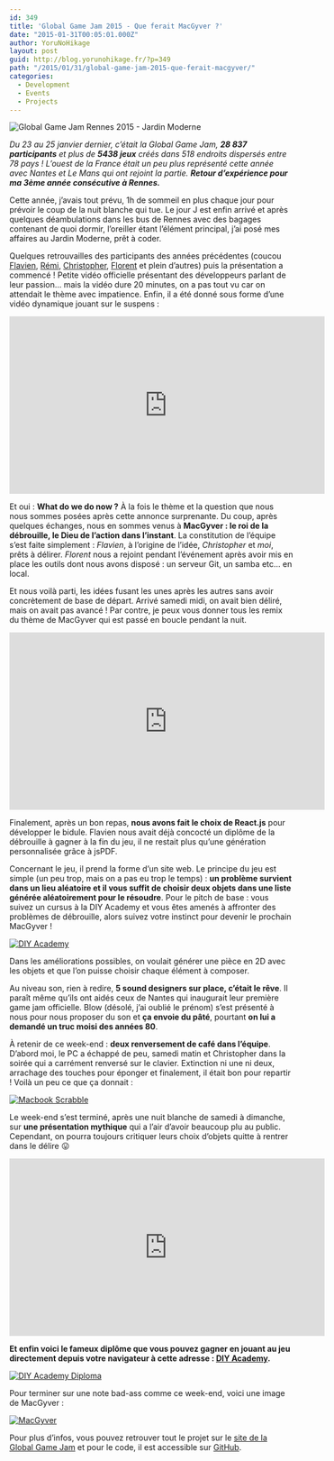 ```yaml
---
id: 349
title: 'Global Game Jam 2015 - Que ferait MacGyver ?'
date: "2015-01-31T00:05:01.000Z"
author: YoruNoHikage
layout: post
guid: http://blog.yorunohikage.fr/?p=349
path: "/2015/01/31/global-game-jam-2015-que-ferait-macgyver/"
categories:
  - Development
  - Events
  - Projects
---
```

![Global Game Jam Rennes 2015 - Jardin Moderne](global-game-jam-2015.jpg)

_Du 23 au 25 janvier dernier, c’était la Global Game Jam, **28 837 participants** et plus de **5438 jeux** créés dans 518 endroits dispersés entre 78 pays ! L’ouest de la France était un peu plus représenté cette année avec Nantes et Le Mans qui ont rejoint la partie. **Retour d’expérience pour ma 3ème année consécutive à Rennes.**_

Cette année, j’avais tout prévu, 1h de sommeil en plus chaque jour pour prévoir le coup de la nuit blanche qui tue. Le jour J est enfin arrivé et après quelques déambulations dans les bus de Rennes avec des bagages contenant de quoi dormir, l’oreiller étant l’élément principal, j’ai posé mes affaires au Jardin Moderne, prêt à coder.

Quelques retrouvailles des participants des années précédentes (coucou [Flavien](http://twitter.com/FlavienAuffret "@FlavienAuffret"), [Rémi](http://twitter.com/RemiMorillon "@RemiMorillon"), [Christopher](http://twitter.com/Egleek "@Egleek"), [Florent](http://twitter.com/Aeden_ "@Aeden_") et plein d’autres) puis la présentation a commencé ! Petite vidéo officielle présentant des développeurs parlant de leur passion… mais la vidéo dure 20 minutes, on a pas tout vu car on attendait le thème avec impatience. Enfin, il a été donné sous forme d’une vidéo dynamique jouant sur le suspens :

<iframe style="margin: auto; display: block;" width="560" height="315" src="http://www.youtube.com/embed/N1W5VxdNyNk" frameborder="0" allowfullscreen></iframe>

Et oui : **What do we do now ?** À la fois le thème et la question que nous nous sommes posées après cette annonce surprenante. Du coup, après quelques échanges, nous en sommes venus à **MacGyver : le roi de la débrouille, le Dieu de l’action dans l’instant**. La constitution de l’équipe s’est faite simplement : _Flavien_, à l’origine de l’idée, _Christopher_ et _moi_, prêts à délirer. _Florent_ nous a rejoint pendant l’événement après avoir mis en place les outils dont nous avons disposé : un serveur Git, un samba etc… en local.

Et nous voilà parti, les idées fusant les unes après les autres sans avoir concrètement de base de départ. Arrivé samedi midi, on avait bien déliré, mais on avait pas avancé ! Par contre, je peux vous donner tous les remix du thème de MacGyver qui est passé en boucle pendant la nuit.

<iframe style="margin: auto; display: block;" width="560" height="315" src="http://www.youtube.com/embed/PNl9M5TxGC8" frameborder="0" allowfullscreen></iframe>

Finalement, après un bon repas, **nous avons fait le choix de React.js** pour développer le bidule. Flavien nous avait déjà concocté un diplôme de la débrouille à gagner à la fin du jeu, il ne restait plus qu’une génération personnalisée grâce à jsPDF.

Concernant le jeu, il prend la forme d’un site web. Le principe du jeu est simple (un peu trop, mais on a pas eu trop le temps) : **un problème survient dans un lieu aléatoire et il vous suffit de choisir deux objets dans une liste générée aléatoirement pour le résoudre**. Pour le pitch de base : vous suivez un cursus à la DIY Academy et vous êtes amenés à affronter des problèmes de débrouille, alors suivez votre instinct pour devenir le prochain MacGyver !

[![DIY Academy](game-article.png)](game.png)

Dans les améliorations possibles, on voulait générer une pièce en 2D avec les objets et que l’on puisse choisir chaque élément à composer.

Au niveau son, rien à redire, **5 sound designers sur place, c’était le rêve**. Il paraît même qu’ils ont aidés ceux de Nantes qui inaugurait leur première game jam officielle. Blow (désolé, j’ai oublié le prénom) s’est présenté à nous pour nous proposer du son et **ça envoie du pâté**, pourtant **on lui a demandé un truc moisi des années 80**.

À retenir de ce week-end : **deux renversement de café dans l’équipe**. D’abord moi, le PC a échappé de peu, samedi matin et Christopher dans la soirée qui a carrément renversé sur le clavier. Extinction ni une ni deux, arrachage des touches pour éponger et finalement, il était bon pour repartir ! Voilà un peu ce que ça donnait :

[![Macbook Scrabble](macbook-scrabble-article.jpg)](macbook-scrabble.jpg)

Le week-end s’est terminé, après une nuit blanche de samedi à dimanche, sur **une présentation mythique** qui a l’air d’avoir beaucoup plu au public. Cependant, on pourra toujours critiquer leurs choix d’objets quitte à rentrer dans le délire 😛

<iframe style="margin: auto; display: block;" width="560" height="315" src="http://www.youtube.com/embed/XqUWs8QsxRE" frameborder="0" allowfullscreen></iframe>

**Et enfin voici le fameux diplôme que vous pouvez gagner en jouant au jeu directement depuis votre navigateur à cette adresse : [DIY Academy](http://westindiecollective.github.io/GGJ2015 "DIY Academy : The MacGyver's School").**

[![DIY Academy Diploma](diploma-article.png)](diploma.png)

Pour terminer sur une note bad-ass comme ce week-end, voici une image de MacGyver :

[![MacGyver](mac-gyver-article.jpg)](mac-gyver.jpg)

Pour plus d’infos, vous pouvez retrouver tout le projet sur le [site de la Global Game Jam](http://globalgamejam.org/2015/games/do-it-yourself-academy "Do It Yourself Academy sur GlobalGameJam.org") et pour le code, il est accessible sur [GitHub](https://github.com/westindiecollective/ggj2015 "Repository GGJ2015").
